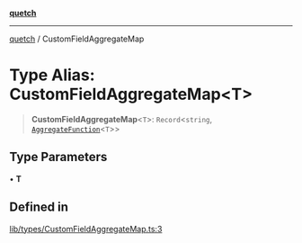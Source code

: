 [**quetch**](../README.md)

***

[quetch](../README.md) / CustomFieldAggregateMap

# Type Alias: CustomFieldAggregateMap\<T\>

> **CustomFieldAggregateMap**\<`T`\>: `Record`\<`string`, [`AggregateFunction`](AggregateFunction.md)\<`T`\>\>

## Type Parameters

• **T**

## Defined in

[lib/types/CustomFieldAggregateMap.ts:3](https://github.com/nevoland/quetch/blob/d3c3874b3b683738adb5be9e083a7d95e2758c83/lib/types/CustomFieldAggregateMap.ts#L3)
